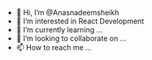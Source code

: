 - 👋 Hi, I’m @Anasnadeemsheikh
- 👀 I’m interested in React Development
- 🌱 I’m currently learning ...
- 💞️ I’m looking to collaborate on ...
- 📫 How to reach me ...

<!---
Anasnadeemsheikh/Anasnadeemsheikh is a ✨ special ✨ repository because its `README.md` (this file) appears on your GitHub profile.
You can click the Preview link to take a look at your changes.
--->

